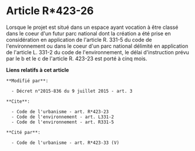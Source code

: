# Article R*423-26

Lorsque le projet est situé dans un espace ayant vocation à être classé dans le coeur d'un futur parc national dont la
création a été prise en considération en application de l'article R. 331-5 du code de l'environnement ou dans le coeur d'un
parc national délimité en application de l'article L. 331-2 du code de l'environnement, le délai d'instruction prévu par le b
et le c de l'article R. 423-23 est porté à cinq mois.

**Liens relatifs à cet article**

	**Modifié par**:

	  - Décret n°2015-836 du 9 juillet 2015 - art. 3

	**Cite**:

	  - Code de l'urbanisme - art. R*423-23
	  - Code de l'environnement - art. L331-2
	  - Code de l'environnement - art. R331-5

	**Cité par**:

	  - Code de l'urbanisme - art. R*423-33 (V)
